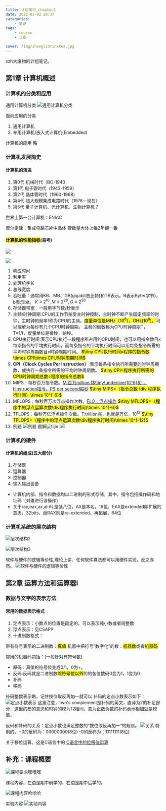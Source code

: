 ```yaml
---
title: 计组笔记_chapter1
date: 2022-03-02 20:37
categories:
	- 笔记
tags:
	- course
	- 计组

cover: /img/zhonglidrinktea.jpg
---
```


szh大废物的计组笔记。

## 第1章  计算机概述

### 计算机的分类和应用

通用计算机分类
![通用计算机分类](https://api2.mubu.com/v3/document_image/bb50f260-a398-4bd2-9a97-d6af00a88dff-16175743.jpg)

面向应用的分类

1. 通用计算机
2. 专用计算机/嵌入式计算机(Embedded)

计算机的应用
略

### 计算机发展简史

#### 计算机的演进

1. 第0代 机械时代（BC-1940
2. 第1代 电子管时代（1943-1959）
3. 第2代 晶体管时代（1960-1968）
4. 第4代 超大规模集成电路时代（1978－现在）
5. 第5代 量子计算机、光计算机、生物计算机？

世界上第一台计算机：ENIAC

摩尔定律：集成电路芯片中晶体
管数量大体上每2年翻一番

#### <mark>计算机的性能指标</mark>(易考)

![](https://api2.mubu.com/v3/document_image/7ec2da4e-3831-44cd-b68a-6509f0314ac3-16175743.jpg)

![](https://api2.mubu.com/v3/document_image/099dd094-3f03-436f-afde-e0e84afb42d6-16175743.jpg)

1. 响应时间
2. 利用率
3. 处理机字长
4. 总线宽度
5. 吞吐量：通常用KB、MB、GB(gigabit吉比特)和TB表示。B表示Byte(字节)，b表示bit。 $K\equiv2^{10},M\equiv2^{20},G\equiv2^{30}$
6. 存储器带宽：一般用字节数/秒表示
7. 主频/时钟周期:CPU的工作节拍受主时钟控制，主时钟不断产生固定频率的时钟，主时钟的频率f称为CPU的主频。<mark>度量单位是MHz（$10^6$）、GHz($10^9$)。</mark>可以理解为每秒有几个CPU时钟周期。
   主频的倒数称为CPU时钟周期T，T=1/f，度量单位是微秒，纳秒。
8. CPU执行时间:表示CPU执行一段程序所占用的CPU时间，也可以用指令数目x每条指令的平均执行时间。而每条指令的平均执行时间可以用每条指令所需的平均时钟周期数目x时钟周期时间。
    <mark>$\tiny CPU执行时间=程序的指令数\times CPI\times CPU时钟周期时间$</mark>
9.  **CPI（Clock Cycles Per Instruction）**:表示每条指令执行所需要的时钟周期数，或执行一条指令所需的平均时钟周期数。
<mark>$\tiny CPI=程序执行所需的CPU时钟周期总数÷程序的指令总数$</mark>
11. MIPS：每秒百万指令数。<u>M:百万million ($\tiny\underline{10^6}$) ，I:instruction指令，PS:per second每秒</u>
    <mark>$\tiny MIPS=（指令总数 \div 程序执行时间）\times 10^{-6}$</mark>
12. MFLOPS：每秒百万次浮点操作次数。<u>FLO：浮点操作</u>
   <mark>$\tiny MFLOPS=（程序中的浮点运算次数\div程序执行时间)\times 10^{-6}$</mark>
13. TFLOPS：每秒万亿浮点操作次数。T:trillion兆，也就是万亿，$10^{12}$
    <mark>$\tiny TFLOPS=（程序中的浮点运算次数\div程序执行时间)\times 10^{-12}$</mark>
14. 例题
    ![例题](https://api2.mubu.com/v3/document_image/5e55985c-21a8-465c-bb80-b572227826a7-16175743.jpg)
	题解![tijie](https://api2.mubu.com/v3/document_image/1646144690025ebba.jpg)
    ![](https://api2.mubu.com/v3/document_image/304a5e77-8917-4021-8b27-adb2d0e25941-16175743.jpg)

### 计算机的硬件

#### 计算机的组成(五大部分)

1. 存储器
2. 运算器
3. 控制器
4. 输入输出设备

- 计算机内部，指令和数据均以二进制的形式存储，其中，指令包括操作码和地址码（对谁进行该操作）
- 关于rax,eax,ax,al:AL是低八位，AX是本名，16位，EAX是extended即扩展的意思，32bits，而RAX则是re-extended，再拓展，64位

### 计算机系统的层次结构

![层次结构2](https://api2.mubu.com/v3/document_image/a3c75fab-9dd4-41bb-9fa5-53a7d99b2edf-16175743.jpg)

![层次结构3](https://api2.mubu.com/v3/document_image/714d08ad-abe7-4606-8270-1b2566e12ba7-16175743.jpg)

软件与硬件的逻辑等价性,理论上讲，任何软件算法都可以用硬件实现，反之亦然。
![软件与硬件的逻辑等价性](https://api2.mubu.com/v3/document_image/9bbf4121-a5d0-441c-af82-a56e3781eb3a-16175743.jpg)

## 第2章 运算方法和运算器I

### 数据与文字的表示方法

#### 常用的数据表示格式

1. 定点表示：小数点的位置是固定的，可以表示纯小数或者纯整数
2. 浮点表示：见CSAPP
3. 十进制数格式：

带有符号表示的二进制数：<mark>真值</mark>
机器中把符号“数字化”的数：<mark>机器数</mark>或者<mark>机器码</mark>

常用的机器码包括：(一般针对有符号数)

- 原码：真值的符号位变成0/1，0为+。
- 反码:反码就是二进制数<mark>除符号位以外</mark>的的各位数码</mark>0变为1，1变为0</mark>
- 补码
- 移码

补码整数表示略，记住按位取反再加一就可以
补码的定点小数表示如下：
![定点小数表示](https://api2.mubu.com/v3/document_image/535cd946-0888-4aa0-98f7-2b4c95267e57-16175743.jpg)
这里注意，two's complement是补码的英文，直译为2的补足部分，这里的模的意思和时钟的模为12相同，意为正数负数的补码表示相加就是模值。

反码和补码的关系：定点小数也满足整数的“按位取反再加一”的规则。
![关系](https://api2.mubu.com/v3/document_image/82299582-3a0e-4d14-92cf-7d23426ff4ad-16175743.jpg)
特别的，+0的反码为：00000000(8位)
-0的反码为：11111111(8位)

关于移位运算，这是C语言中的
[C语言中的位移位运算](https://blog.csdn.net/heiniaoyuyouling/article/details/4696586)


## 补充：课程概要

![课程要求嘿嘿嘿](https://api2.mubu.com/v3/document_image/5b9257b0-af72-46f3-9bf1-c75e55e111da-16175743.jpg)

课程内容，左边是期中前学的，右边是期中后学的。

![课程内容哈哈哈](https://api2.mubu.com/v3/document_image/d40960c4-d339-42d5-9d88-6b1c4d2cd975-16175743.jpg)

实验内容
![实验内容](https://api2.mubu.com/v3/document_image/02f22f78-2b45-4c0e-8823-06862639af5d-16175743.jpg)


